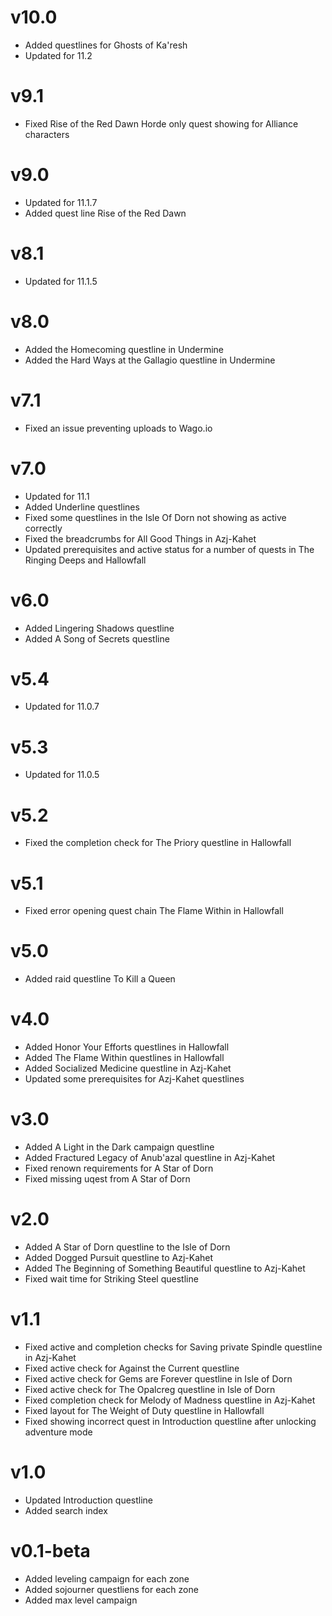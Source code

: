 # v10.0

- Added questlines for Ghosts of Ka'resh
- Updated for 11.2

# v9.1

- Fixed Rise of the Red Dawn Horde only quest showing for Alliance characters

# v9.0

- Updated for 11.1.7
- Added quest line Rise of the Red Dawn

# v8.1

- Updated for 11.1.5

# v8.0

- Added the Homecoming questline in Undermine
- Added the Hard Ways at the Gallagio questline in Undermine

# v7.1

- Fixed an issue preventing uploads to Wago.io

# v7.0

- Updated for 11.1
- Added Underline questlines
- Fixed some questlines in the Isle Of Dorn not showing as active correctly
- Fixed the breadcrumbs for All Good Things in Azj-Kahet
- Updated prerequisites and active status for a number of quests in The Ringing Deeps and Hallowfall

# v6.0

- Added Lingering Shadows questline
- Added A Song of Secrets questline

# v5.4

- Updated for 11.0.7

# v5.3

- Updated for 11.0.5

# v5.2

- Fixed the completion check for The Priory questline in Hallowfall

# v5.1

- Fixed error opening quest chain The Flame Within in Hallowfall

# v5.0

- Added raid questline To Kill a Queen

# v4.0

- Added Honor Your Efforts questlines in Hallowfall
- Added The Flame Within questlines in Hallowfall
- Added Socialized Medicine questline in Azj-Kahet
- Updated some prerequisites for Azj-Kahet questlines

# v3.0

- Added A Light in the Dark campaign questline
- Added Fractured Legacy of Anub'azal questline in Azj-Kahet
- Fixed renown requirements for A Star of Dorn
- Fixed missing uqest from A Star of Dorn

# v2.0

- Added A Star of Dorn questline to the Isle of Dorn
- Added Dogged Pursuit questline to Azj-Kahet
- Added The Beginning of Something Beautiful questline to Azj-Kahet
- Fixed wait time for Striking Steel questline

# v1.1

- Fixed active and completion checks for Saving private Spindle questline in Azj-Kahet
- Fixed active check for Against the Current questline
- Fixed active check for Gems are Forever questline in Isle of Dorn
- Fixed active check for The Opalcreg questline in Isle of Dorn
- Fixed completion check for Melody of Madness questline in Azj-Kahet
- Fixed layout for The Weight of Duty questline in Hallowfall
- Fixed showing incorrect quest in Introduction questline after unlocking adventure mode

# v1.0

- Updated Introduction questline
- Added search index

# v0.1-beta

- Added leveling campaign for each zone
- Added sojourner questliens for each zone
- Added max level campaign
